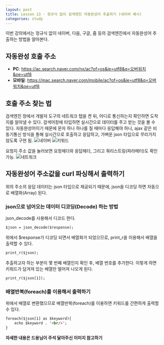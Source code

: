 ```yaml
---
layout: post
title: Lesson 13 - 정규식 없이 검색엔진 자동완성어 추출하기 (네이버 예시)
categories: study
---
```


이번 강의에서는 정규식 없이 네이버, 다음, 구글, 줌 등의 검색엔진에서 자동완성어 추출하는 방법을 알아본다.

## 자동완성 호출 주소
* **PC**: https://ac.search.naver.com/nx/ac?of=os&ie=utf8&q=오버워치&oe=utf8
* **모바일**: https://mac.search.naver.com/mobile/ac?of=os&ie=utf8&q=오버워치&oe=utf8

## 호출 주소 찾는 법
검색엔진 창에서 개발자 도구의 네트워크 탭을 켠 뒤, 어디로 통신하는지 확인하면 도착지를 알아낼 수 있다. 검색어창에 타입하면 실시간으로 데이터를 주고 받는 것을 볼 수 있다. 자동완성어이기 때문에 문자 하나 하나를 칠 때마다 응답해야 하니, ajax 같은 비동기통신 방식을 통해 실시간으로 호출하고 응답하고, 가벼운 json 타입으로 무리가지 않도록 구현 됨.
![네이버](http://mocha.dothome.co.kr/images/13-1.png)
![키워드](http://mocha.dothome.co.kr/images/13-2.png)

요청지 주소 값을 눌러보면 요청헤더와 응답헤더, 그리고 쿼리스트링(파라메터)도 확인 가능.
![네트워크](http://mocha.dothome.co.kr/images/13-3.png)


## 자동완성어 주소값을 curl 파싱해서 출력하기
위의 주소의 응답 데이터는 json 타입으로 제공되기 때문에, json을 디코딩 하면 자동으로 배열화(Array) 된다.

### json으로 넘어오는 데이터 디코딩(Decode) 하는 방법
json_decode를 사용해서 디코드 한다.
~~~html
$json = json_decode($response);
~~~

위에서 $response가 디코딩 되면서 배열화가 되었으므로, print_r을 이용해서 배열을 출력할 수 있다.
~~~html
print_r($json);
~~~

추출하고자 하는 부분이 몇 번째 배열인지 확인 후, 배열 번호를 추가한다. 이렇게 하면 키워드가 담겨져 있는 배열만 떨어져 나오게 된다.
~~~html
print_r($json[1]);
~~~

### 배열반복(foreach)를 이용해서 출력하기
위에서 배열로 변환했으므로 배열반복(foreach)를 이용하면 키워드를 간편하게 출력할 수 있다.
~~~html
foreach($json[1] as $keyword){
    echo $keyword . '<br/>';
}
~~~

**자세한 내용은 드용님이 주석 달아주신 이미지 참고하기**
